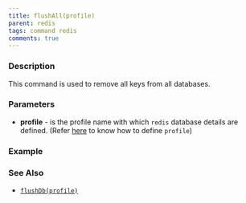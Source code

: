```yaml
---
title: flushAll(profile)
parent: redis
tags: command redis
comments: true
---
```



### Description
This command is used to remove all keys from all databases.


### Parameters
- **profile** - is the profile name with which `redis` database details are defined. (Refer [here](index.md#defining-profile) to know how to define `profile`)


### Example


### See Also
- [`flushDb(profile)`](flushDb(profile))
